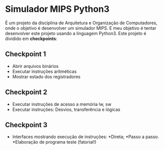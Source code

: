 # Simulador MIPS Python3
É um projeto da disciplina de Arquitetura e Organização de Computadores, onde o objetivo é desenvolver um simulador MIPS. E meu objetivo é tentar desenvolver este projeto usando a linguagem Python3.
Este projeto é dividido em **checkpoints**:
## Checkpoint 1 
* Abrir arquivos binários
* Executar instruções aritméticas
* Mostrar estado dos registradores
## Checkpoint 2
* Executar instruções de acesso a memória lw, sw
* Executar instruções: Desvios, transferência e lógicas
## Checkpoint 3
* Interfaces mostrando execução de instruções:
  *Direta;
  *Passo a passo.
*Elaboração de programa teste (fatorial!)
